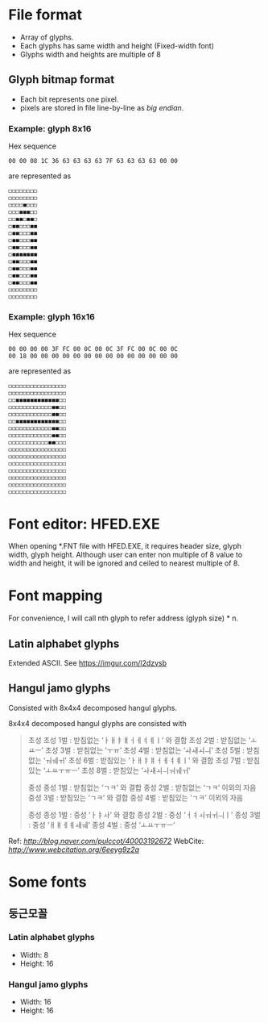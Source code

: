# File format
* Array of glyphs.
* Each glyphs has same width and height (Fixed-width font)
* Glyphs width and heights are multiple of 8

## Glyph bitmap format
* Each bit represents one pixel.
* pixels are stored in file line-by-line as *big endian*.

### Example: glyph 8x16
Hex sequence
```
00 00 08 1C 36 63 63 63 63 7F 63 63 63 63 00 00
```

are represented as
```
◻◻◻◻◻◻◻◻
◻◻◻◻◻◻◻◻
◻◻◻◻◼◻◻◻
◻◻◻◼◼◼◻◻
◻◻◼◼◻◼◼◻
◻◼◼◻◻◻◼◼
◻◼◼◻◻◻◼◼
◻◼◼◻◻◻◼◼
◻◼◼◻◻◻◼◼
◻◼◼◼◼◼◼◼
◻◼◼◻◻◻◼◼
◻◼◼◻◻◻◼◼
◻◼◼◻◻◻◼◼
◻◼◼◻◻◻◼◼
◻◻◻◻◻◻◻◻
◻◻◻◻◻◻◻◻
```

### Example: glyph 16x16
Hex sequence
```
00 00 00 00 3F FC 00 0C 00 0C 3F FC 00 0C 00 0C
00 18 00 00 00 00 00 00 00 00 00 00 00 00 00 00
```

are represented as
```
◻◻◻◻◻◻◻◻◻◻◻◻◻◻◻◻
◻◻◻◻◻◻◻◻◻◻◻◻◻◻◻◻
◻◻◼◼◼◼◼◼◼◼◼◼◼◼◻◻
◻◻◻◻◻◻◻◻◻◻◻◻◼◼◻◻
◻◻◻◻◻◻◻◻◻◻◻◻◼◼◻◻
◻◻◼◼◼◼◼◼◼◼◼◼◼◼◻◻
◻◻◻◻◻◻◻◻◻◻◻◻◼◼◻◻
◻◻◻◻◻◻◻◻◻◻◻◻◼◼◻◻
◻◻◻◻◻◻◻◻◻◻◻◼◼◻◻◻
◻◻◻◻◻◻◻◻◻◻◻◻◻◻◻◻
◻◻◻◻◻◻◻◻◻◻◻◻◻◻◻◻
◻◻◻◻◻◻◻◻◻◻◻◻◻◻◻◻
◻◻◻◻◻◻◻◻◻◻◻◻◻◻◻◻
◻◻◻◻◻◻◻◻◻◻◻◻◻◻◻◻
◻◻◻◻◻◻◻◻◻◻◻◻◻◻◻◻
◻◻◻◻◻◻◻◻◻◻◻◻◻◻◻◻
```

# Font editor: HFED.EXE
When opening \*.FNT file with HFED.EXE, it requires header size, glyph width, glyph height. Although user can enter non multiple of 8 value to width and height, it will be ignored and ceiled to nearest multiple of 8.

# Font mapping
For convenience, I will call nth glyph to refer address (glyph size) * n.

## Latin alphabet glyphs
Extended ASCII. See https://imgur.com/l2dzvsb

## Hangul jamo glyphs
Consisted with 8x4x4 decomposed hangul glyphs.

8x4x4 decomposed hangul glyphs are consisted with
> 초성
>     초성 1벌 : 받침없는 ‘ㅏㅐㅑㅒㅓㅔㅕㅖㅣ’ 와 결합
>     초성 2벌 : 받침없는 ‘ㅗㅛㅡ’
>     초성 3벌 : 받침없는 ‘ㅜㅠ’
>     초성 4벌 : 받침없는 ‘ㅘㅙㅚㅢ’
>     초성 5벌 : 받침없는 ‘ㅝㅞㅟ’
>     초성 6벌 : 받침있는 ‘ㅏㅐㅑㅒㅓㅔㅕㅖㅣ’ 와 결합
>     초성 7벌 : 받침있는 ‘ㅗㅛㅜㅠㅡ’
>     초성 8벌 : 받침있는 ‘ㅘㅙㅚㅢㅝㅞㅟ’
>
> 중성
>     중성 1벌 : 받침없는 ‘ㄱㅋ’ 와 결합
>     중성 2벌 : 받침없는 ‘ㄱㅋ’ 이외의 자음
>     중성 3벌 : 받침있는 ‘ㄱㅋ’ 와 결합
>     중성 4벌 : 받침있는 ‘ㄱㅋ’ 이외의 자음
>
> 종성
>     종성 1벌 : 중성 ‘ㅏㅑㅘ’ 와 결합
>     종성 2벌 : 중성 ‘ㅓㅕㅚㅝㅟㅢㅣ’
>     종성 3벌 : 중성 ‘ㅐㅒㅔㅖㅙㅞ’
>     종성 4벌 : 중성 ‘ㅗㅛㅜㅠㅡ’

Ref: <cite>http://blog.naver.com/pulccot/40003192672</cite>
WebCite: <cite>http://www.webcitation.org/6eeyg9z2a</cite>

# Some fonts
## 둥근모꼴
### Latin alphabet glyphs
* Width: 8
* Height: 16

### Hangul jamo glyphs
* Width: 16
* Height: 16